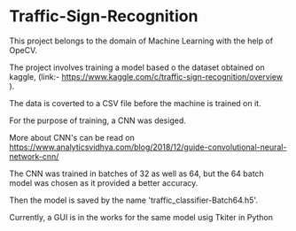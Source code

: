 # Traffic-Sign-Recognition

This project belongs to the domain of Machine Learning with the help of OpeCV.

The project involves training a model based o the dataset obtained on kaggle, (link:- https://www.kaggle.com/c/traffic-sign-recognition/overview ).


The data is coverted to a CSV file before the machine is trained on it.

For the purpose of training, a CNN was desiged.

More about CNN's can be read on https://www.analyticsvidhya.com/blog/2018/12/guide-convolutional-neural-network-cnn/

The CNN  was trained in batches of 32 as well as 64, but the 64 batch model was chosen as it provided a better accuracy. 


Then the model is saved by the name 'traffic_classifier-Batch64.h5'.

Currently, a GUI is in the works for the same model usig Tkiter in Python
